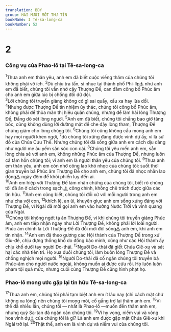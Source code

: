 ```yaml
---
translation: BDY
group: HAI MƯƠI MỐT THƯ TÍN
bookName: I Tê-sa-long-ca 
bookNumber: 52
---
```


<div class="title"><h1>2</h1><h3>Công vụ của Phao-lô tại Tê-sa-long-ca</h3></div>
<span class="verse 1te_2_1"><sup>1</sup>Thưa anh em thân yêu, anh em đã biết cuộc viếng thăm của chúng tôi không phải vô ích. </span>
<span class="verse 1te_2_2"><sup>2</sup>Dù chịu tra tấn, sỉ nhục tại thành phố Phi-líp<a href="#" data-toggle="tooltip" data-placement="bottom" title="Thuộc xứ Ma-xê-đoan">⚓</a> như anh em đã biết, chúng tôi vẫn nhờ cậy Thượng Đế, can đảm công bố Phúc âm cho anh em giữa lúc bị chống đối dữ dội.<br/></span>
<span class="verse 1te_2_3"><sup>3</sup>Lời chúng tôi truyền giảng không có gì sai quấy, xấu xa hay lừa dối. </span>
<span class="verse 1te_2_4"><sup>4</sup>Nhưng được Thượng Đế tín nhiệm ủy thác, chúng tôi công bố Phúc âm, không phải để thỏa mãn thị hiếu quần chúng, nhưng để làm hài lòng Thượng Đế, Đấng dò xét lòng người. </span>
<span class="verse 1te_2_5"><sup>5</sup>Anh em đã biết, chúng tôi chẳng bao giờ tâng bốc, cũng không dùng lời đường mật để che đậy lòng tham, Thượng Đế chứng giám cho lòng chúng tôi. </span>
<span class="verse 1te_2_6"><sup>6</sup>Chúng tôi cũng không cầu mong anh em hay mọi người khen ngợi, </span>
<span class="verse 1te_2_7"><sup>7</sup>dù chúng tôi xứng đáng được vinh dự ấy, vì là sứ đồ của Chúa Cứu Thế. Nhưng chúng tôi đã sống giữa anh em cách dịu dàng như người mẹ âu yếm săn sóc con cái. </span>
<span class="verse 1te_2_8"><sup>8</sup>Chúng tôi yêu mến anh em, sẵn lòng chia sẻ với anh em, không những Phúc âm của Thượng Đế, nhưng luôn cả tâm hồn chúng tôi; vì anh em là người thân yêu của chúng tôi. </span>
<span class="verse 1te_2_9"><sup>9</sup>Thưa anh em thân yêu, anh em còn nhớ công lao khó nhọc của chúng tôi: suốt thời gian truyền bá Phúc âm Thượng Đế cho anh em, chúng tôi đã nhọc nhằn lao động<a href="#" data-toggle="tooltip" data-placement="bottom" title="Phao-lô làm nghề may trại">⚓</a> ngày đêm để khỏi phiền lụy đến ai.<br/></span>
<span class="verse 1te_2_10"><sup>10</sup>Anh em hiệp với Thượng Đế làm nhân chứng của chúng tôi, biết rõ chúng tôi đã ăn ở cách trong sạch,<a href="#" data-toggle="tooltip" data-placement="bottom" title="thánh khiết">⚓</a> công chính, không chê trách được giữa các tín hữu. </span>
<span class="verse 1te_2_11"><sup>11</sup>Anh em cũng biết, chúng tôi đối xử với mỗi người trong anh em như cha với con, </span>
<span class="verse 1te_2_12"><sup>12</sup>khích lệ, an ủi, khuyên giục anh em sống xứng đáng với Thượng Đế, vì Ngài đã mời gọi anh em vào hưởng Nước Trời và vinh quang của Ngài.<br/></span>
<span class="verse 1te_2_13"><sup>13</sup>Chúng tôi không ngớt tạ ân Thượng Đế, vì khi chúng tôi truyền giảng Phúc âm, anh em tiếp nhận ngay như Lời Thượng Đế, không phải lời loài người. Phúc âm chính là Lời Thượng Đế đã đổi mới đời sống<a href="#" data-toggle="tooltip" data-placement="bottom" title="Nt tác động trong">⚓</a> anh em, khi anh em tin nhận. </span>
<span class="verse 1te_2_14"><sup>14</sup>Anh em đã theo gương các Hội thánh của Thượng Đế trong xứ Giu-đê, chịu đựng thống khổ do đồng bào mình, cũng như các Hội thánh ấy chịu khổ dưới tay người Do-thái. </span>
<span class="verse 1te_2_15"><sup>15</sup>Người Do-thái đã giết Chúa Giê-xu và sát hại các nhà tiên tri. Họ xua đuổi chúng tôi, làm buồn lòng Thượng Đế và chống nghịch mọi người. </span>
<span class="verse 1te_2_16"><sup>16</sup>Người Do-thái đã cố ngăn chúng tôi truyền bá Phúc-âm cho người nước ngoài, không muốn ai được cứu rỗi. Họ luôn luôn phạm tội quá mức, nhưng cuối cùng Thượng Đế cũng hình phạt họ.</span>
<div class="title"><h3>Phao-lô mong ước gặp lại tín hữu Tê-sa-long-ca</h3></div>
<span class="verse 1te_2_17"><sup>17</sup>Thưa anh em, chúng tôi phải tạm biệt anh em ít lâu nay (chỉ cách mặt chứ không xa lòng) nên chúng tôi mong mỏi, cố gắng trở lại thăm anh em. </span>
<span class="verse 1te_2_18"><sup>18</sup>Vì thế đã nhiều lần, chúng tôi — nhất là Phao-lô —muốn đến thăm anh em, nhưng quỷ Sa-tan đã ngăn cản chúng tôi. </span>
<span class="verse 1te_2_19"><sup>19</sup>Vì hy vọng, niềm vui và vòng hoa vinh dự<a href="#" data-toggle="tooltip" data-placement="bottom" title="Ctd vương miện">⚓</a> của chúng tôi là gì? Là anh em được gặp mặt Chúa Giê-xu khi Ngài trở lại. </span>
<span class="verse 1te_2_20"><sup>20</sup>Thật thế, anh em là vinh dự và niềm vui của chúng tôi.</span>
